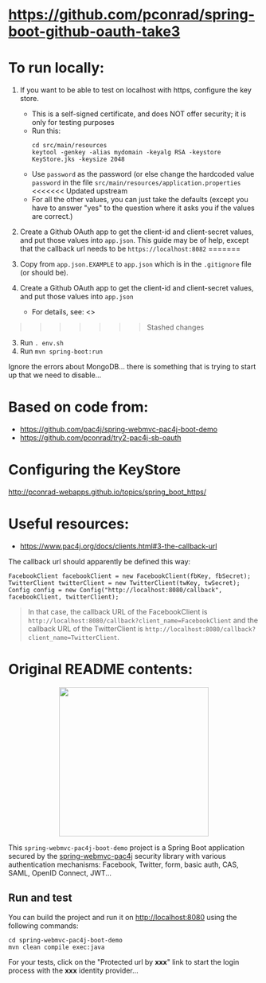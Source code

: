# <https://github.com/pconrad/spring-boot-github-oauth-take3>
 
# To run locally:

1. If you want to be able to test on localhost with https, configure the key store.  
   * This is a self-signed certificate, and does NOT offer security; it is only for testing purposes
   * Run this:
      ```
      cd src/main/resources
      keytool -genkey -alias mydomain -keyalg RSA -keystore KeyStore.jks -keysize 2048
      ```
   * Use `password` as the password (or else change the hardcoded value `password` in the file `src/main/resources/application.properties`
<<<<<<< Updated upstream
   * For all the other values, you can just take the defaults (except you have to answer "yes" to the question 
       where it asks you if the values are correct.)
   
2. Create a Github OAuth app to get the client-id and client-secret values, and put those values into `app.json`.  This
   guide may be of help, except that the callback url needs to be  `https://localhost:8082`
=======

2. Copy from `app.json.EXAMPLE` to `app.json` which is in the `.gitignore` file (or should be).
2. Create a Github OAuth app to get the client-id and client-secret values, and put those values into `app.json`
   * For details, see: <>
>>>>>>> Stashed changes
3. Run `. env.sh`
4. Run `mvn spring-boot:run`

Ignore the errors about MongoDB... there is something that is trying to start up that we need to disable...

# Based on code from:

* <https://github.com/pac4j/spring-webmvc-pac4j-boot-demo>
* <https://github.com/pconrad/try2-pac4j-sb-oauth>


# Configuring the KeyStore

<http://pconrad-webapps.github.io/topics/spring_boot_https/>

# Useful resources:

* <https://www.pac4j.org/docs/clients.html#3-the-callback-url>


The callback url should apparently be defined this way:

```
FacebookClient facebookClient = new FacebookClient(fbKey, fbSecret);
TwitterClient twitterClient = new TwitterClient(twKey, twSecret);
Config config = new Config("http://localhost:8080/callback", facebookClient, twitterClient);
```

> In that case, the callback URL of the FacebookClient is
> `http://localhost:8080/callback?client_name=FacebookClient` and the
> callback URL of the TwitterClient is
> `http://localhost:8080/callback?client_name=TwitterClient`.


# Original README contents:

<p align="center">
  <img src="https://pac4j.github.io/pac4j/img/logo-spring-webmvc.png" width="300" />
</p>

This `spring-webmvc-pac4j-boot-demo` project is a Spring Boot application secured by the [spring-webmvc-pac4j](https://github.com/pac4j/spring-webmvc-pac4j) security library with various authentication mechanisms: Facebook, Twitter, form, basic auth, CAS, SAML, OpenID Connect, JWT...

## Run and test

You can build the project and run it on [http://localhost:8080](http://localhost:8080) using the following commands:

    cd spring-webmvc-pac4j-boot-demo
    mvn clean compile exec:java

For your tests, click on the "Protected url by **xxx**" link to start the login process with the **xxx** identity provider...
